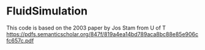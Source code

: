 # FluidSimulation
This code is based on the 2003 paper by Jos Stam from U of T
https://pdfs.semanticscholar.org/847f/819a4ea14bd789aca8bc88e85e906cfc657c.pdf

